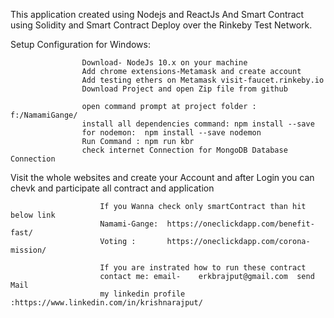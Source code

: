 This application created using Nodejs and ReactJs And Smart Contract using Solidity and Smart Contract Deploy over the Rinkeby Test Network.

Setup Configuration for Windows:

                    Download- NodeJs 10.x on your machine
                    Add chrome extensions-Metamask and create account
                    Add testing ethers on Metamask visit-faucet.rinkeby.io
                    Download Project and open Zip file from github
                    
                    open command prompt at project folder : f:/NamamiGange/
                    install all dependencies command: npm install --save
                    for nodemon:  npm install --save nodemon
                    Run Command : npm run kbr
                    check internet Connection for MongoDB Database Connection
  Visit the whole websites and create your Account and  after Login you can chevk and participate all contract and application
  
                      
                        If you Wanna check only smartContract than hit below link
                        Namami-Gange:  https://oneclickdapp.com/benefit-fast/
                        Voting :       https://oneclickdapp.com/corona-mission/
                        
                        If you are instrated how to run these contract 
                        contact me: email-    erkbrajput@gmail.com  send Mail 
                        my linkedin profile :https://www.linkedin.com/in/krishnarajput/
                                              
                                    
                    
                    
